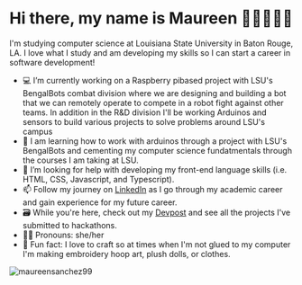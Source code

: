 # Hi there, my name is Maureen 👋🏽👩🏽‍💻

I'm studying computer science at Louisiana State University in Baton Rouge, LA. I love what I study and am developing my skills so I can start a career in software development!  

- 💻 I’m currently working on a Raspberry pibased project with LSU's BengalBots combat division where we are designing and building a bot that we can remotely operate to compete in a robot fight against other teams. In addition in the R&D division I'll be working Arduinos and sensors to build various projects to solve problems around LSU's campus
- 🤖 I am learning how to work with arduinos through a project with LSU's BengalBots and cementing my computer science fundatmentals through the courses I am taking at LSU.  
- 🌱 I’m looking for help with developing my front-end language skills (i.e. HTML, CSS, Javascript, and Typescript).
- 📫 Follow my journey on <a href="https://www.linkedin.com/in/maureen-sanchez/">LinkedIn</a> as I go through my academic career and gain experience for my future career.
- 🗃️ While you're here, check out my <a href="https://devpost.com/maureensanchez99">Devpost</a> and see all the projects I've submitted to hackathons. 
- 👩🏽 Pronouns: she/her 
- 🧵 Fun fact: I love to craft so at times when I'm not glued to my computer I'm making embroidery hoop art, plush dolls, or clothes.

<p><img align="left" src="https://github-readme-stats.vercel.app/api/top-langs?username=maureensanchez99&show_icons=true&locale=en&layout=compact" alt="maureensanchez99" /></p>
